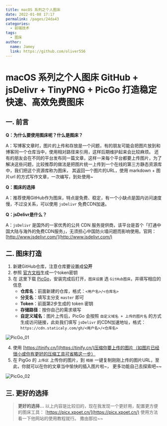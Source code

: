 ```yaml
---
title: macOS 系列之个人图床
date: 2022-01-08 17:17
permalink: /pages/24da43
categories:
  - 前端技术
tags:
  - 图床
author:
  name: Jamey
  link: https://github.com/oliver556
---
```


# macOS 系列之个人图床 GitHub + jsDelivr + TinyPNG + PicGo 打造稳定快速、高效免费图床

## 一. 前言

**Q：为什么要使用图床呢？什么是图床？**

A：写博客文章时，图片的上传和存放是一个问题，有的朋友可能会把图片放到和博客同一个仓库当中，使用相对路径来引用，这样后期维护起来会比较麻烦。
还有的朋友会在不同的平台发布同一篇文章，这样一来每个平台都要上传图片，为了解决这些问题，比较推荐的做法是把图片统一上传到一个在线的第三方静态资源库中，我们把这个资源库称为图床，
其返回一个图片的URL，使用 markdown + 图片url 的方式写作文章，一次编写，到处使用~

**Q：图床的选择**

A：推荐使用GitHub作为图床，特点是免费、稳定，有一个小缺点是国内访问速度慢，不过没关系，可以使用 `jsDelivr` 免费CDN加速。

**Q：jsDelivr是什么？**

A：`jsDelivr` 是国外的一家优秀的公共 CDN 服务提供商，该平台是首个「打通中国大陆与海外的免费CDN服务」，无须担心中国防火墙问题而影响使用。官网： [http://www.jsdelivr.com/](http://www.jsdelivr.com/)

## 二. 图床打造

1. 新建GitHub仓库，注意仓库要设置成**公开**
2. 参照 [官方文档](https://docs.github.com/en/authentication/keeping-your-account-and-data-secure/creating-a-personal-access-token)生成一个token密钥
3. 在 这里下载 [PicGo](https://github.com/Molunerfinn/picgo/releases)，安装完成后打开，`图床设置` 选 `GitHub图床`，并填写相应的信息
    - **仓库名**：前面新建的仓库，格式：`<用户名>/<仓库名>`
    - **分支名**：填写主分支 `master` 即可
    - **Token**：前面第2步生成的 token 密钥
    - **存储路径**：按你自己的需求填写
    - **自定义域名**：图片上传后，PicGo 会按照 `自定义域名 + 上传的图片名` 的方式生成访问链接，此处我们填写 `jsDelivr` 的CDN加速地址，格式：`https://cdn.staticaly.com/gh/<用户名>/<仓库名>`

![PicGo_01](https://cdn.staticaly.com/gh/oliver556/image-hosting@master/20220108/PicGo_01.6m33zlkstyg0.jpg)

4. 使用 [https://tinify.cn/](https://tinify.cn/)压缩你要上传的图片（如图片已经很小或你有更好的压缩工具可省略这一步）
5. 在 PigGo 的 `上传区` 上传你的图片，到 `相册` 一键复制刚刚上传的图片URL，至此，你就可以在你的文章当中愉快的插入图片啦~， 更多功能自己去探索吧~~

![PicGo_02](https://cdn.staticaly.com/gh/oliver556/image-hosting@master/20220108/PicGo_02.6n3xphuww680.jpg)

## 三. 更好的选择

> **更好的选择...**
> 以上内容是比较旧的，现在我发现一个更好用，配置更方便的图床工具： [https://picx.xpoet.cn/](https://picx.xpoet.cn/) 使用方法看一下他网站的使用教程就行。 撒由那拉~~
